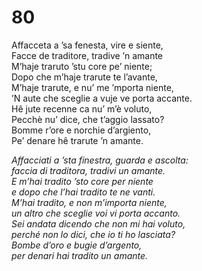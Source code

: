 # 80
  
Affacceta a ’sa fenesta, vire e siente,  
Facce de traditore, tradive ’n amante  
M’haje traruto ’stu core pe’ niente;  
Dopo che m’haje trarute te l’avante,  
M’haje trarute, e nu’ me ’mporta niente,  
’N aute che sceglie a vuje ve porta accante.  
Hê jute recenne ca nu’ m’è voluto,  
Pecchè nu’ dice, che t’aggio lassato?  
Bomme r’ore e norchie d’argiento,  
Pe’ denare hê trarute ’n amante.

*Affacciati a ’sta finestra, guarda e ascolta:  
faccia di traditora, tradivi un amante.  
E m’hai tradito ’sto core per niente  
e dopo che l’hai tradito te ne vanti.  
M’hai tradito, e non m’importa niente,  
un altro che sceglie voi vi porta accanto.  
Sei andata dicendo che non mi hai voluto,  
perché non lo dici, che io ti ho lasciata?  
Bombe d’oro e bugie d’argento,  
per denari hai tradito un amante.*


